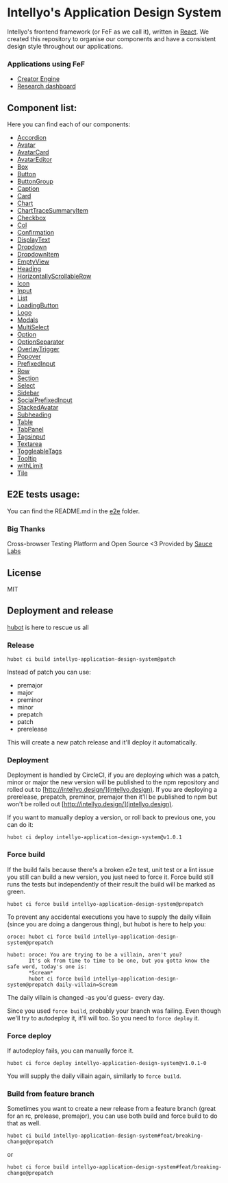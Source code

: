 # Intellyo's Application Design System

Intellyo's frontend framework (or FeF as we call it), written in [React](https://reactjs.org). We created this repository to organise our components and have a consistent design style throughout our applications.

### Applications using FeF

- [Creator Engine](https://app.intellyo.com)
- [Research dashboard](https://research.intellyo.com)

## Component list:

Here you can find each of our components:

- [Accordion](/src/components/accordion)
- [Avatar](/src/components/avatar)
- [AvatarCard](/src/components/avatar-card)
- [AvatarEditor](/src/components/avatar-editor)
- [Box](/src/components/box)
- [Button](/src/components/button)
- [ButtonGroup](/src/components/button-group)
- [Caption](/src/components/caption)
- [Card](/src/components/card)
- [Chart](/src/components/chart)
- [ChartTraceSummaryItem](/src/components/chart-trace-summary-item)
- [Checkbox](/src/components/checkbox)
- [Col](/src/components/col)
- [Confirmation](/src/components/confirmation)
- [DisplayText](/src/components/display-text)
- [Dropdown](/src/components/dropdown)
- [DropdownItem](/src/components/dropdown-item)
- [EmptyView](/src/components/empty-view)
- [Heading](/src/components/heading)
- [HorizontallyScrollableRow](/src/components/horizontally-scrollable-row)
- [Icon](/src/components/icon)
- [Input](/src/components/input)
- [List](src/components/list)
- [LoadingButton](/src/components/loading-button)
- [Logo](/src/components/logo)
- [Modals](/src/components/modals)
- [MultiSelect](/src/components/multiselect)
- [Option](/src/components/option)
- [OptionSeparator](/src/components/option-separator)
- [OverlayTrigger](/src/components/overlay-trigger)
- [Popover](/src/components/popover)
- [PrefixedInput](/src/components/prefixed-input)
- [Row](/src/components/row)
- [Section](/src/components/section)
- [Select](/src/components/select)
- [Sidebar](/src/components/sidebar)
- [SocialPrefixedInput](/src/components/social-prefixed-input)
- [StackedAvatar](/src/components/stacked-avatar)
- [Subheading](/src/components/subheading)
- [Table](/src/components/table)
- [TabPanel](/src/components/tab-panel)
- [Tagsinput](/src/components/tagsinput)
- [Textarea](/src/components/textarea)
- [ToggleableTags](/src/components/toggleable-tags)
- [Tooltip](/src/components/tooltip)
- [withLimit](/src/components/with-limit)
- [Tile](/src/components/tile/index)

## E2E tests usage:

You can find the README.md in the [e2e](/e2e/) folder.

### Big Thanks

Cross-browser Testing Platform and Open Source <3 Provided by [Sauce Labs][homepage]

[homepage]: https://saucelabs.com

## License

MIT

## Deployment and release

[hubot](https://hubot.github.com) is here to rescue us all

### Release

```
hubot ci build intellyo-application-design-system@patch
```

Instead of patch you can use:
- premajor
- major
- preminor
- minor
- prepatch
- patch
- prerelease

This will create a new patch release and it'll deploy it automatically.

### Deployment

Deployment is handled by CircleCI, if you are deploying which was a patch, minor or major the new version will be published to the npm repository and rolled out to [http://intellyo.design/](intellyo.design). 
If you are deploying a prerelease, prepatch, preminor, premajor then it'll be published to npm but won't be rolled out [http://intellyo.design/](intellyo.design).

If you want to manually deploy a version, or roll back to previous one, you can do it:

```
hubot ci deploy intellyo-application-design-system@v1.0.1
```

### Force build

If the build fails because there's a broken e2e test, unit test or a lint issue you still can build a new version, you just need to force it. Force build still runs the tests but independently of their result the build will be marked as green. 

```
hubot ci force build intellyo-application-design-system@prepatch
```

To prevent any accidental executions you have to supply the daily villain (since you are doing a dangerous thing), but hubot is here to help you:

```
oroce: hubot ci force build intellyo-application-design-system@prepatch

hubot: oroce: You are trying to be a villain, aren't you?
       It's ok from time to time to be one, but you gotta know the safe word, today's one is: 
       *Scream*
       hubot ci force build intellyo-application-design-system@prepatch daily-villain=Scream
```

The daily villain is changed -as you'd guess- every day.

Since you used `force build`, probably your branch was failing. Even though we'll try to autodeploy it, it'll will too. So you need to `force deploy` it.

### Force deploy

If autodeploy fails, you can manually force it.

```
hubot ci force deploy intellyo-application-design-system@v1.0.1-0
```

You will supply the daily villain again, similarly to `force build`.

### Build from feature branch

Sometimes you want to create a new release from a feature branch (great for an rc, prelease, premajor), you can use both build and force build to do that as well.

```
hubot ci build intellyo-application-design-system#feat/breaking-change@prepatch
```

or 

```
hubot ci force build intellyo-application-design-system#feat/breaking-change@prepatch
```
